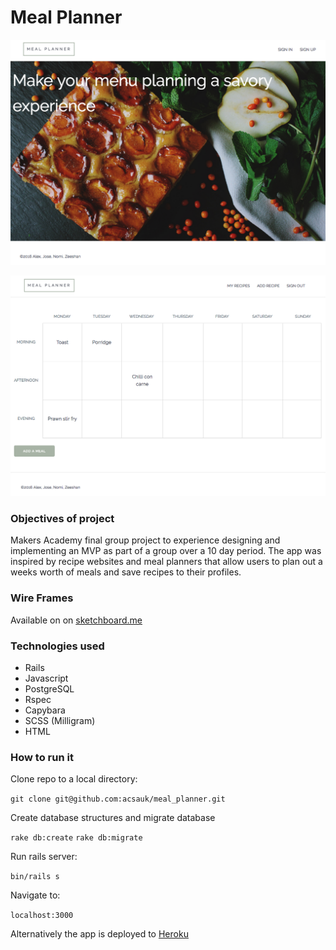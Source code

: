 # Meal Planner

![](public/splash_screenshot.png)

![](public/interface_screenshot.png)

### Objectives of project

Makers Academy final group project to experience designing and implementing an MVP as part of a group over a 10 day period. The app was inspired by recipe websites and meal planners that allow users to plan out a weeks worth of meals and save recipes to their profiles.

### Wire Frames

Available on on [sketchboard.me](https://sketchboard.me/Tz56SucjbzsU#/)

### Technologies used

- Rails
- Javascript
- PostgreSQL
- Rspec
- Capybara
- SCSS (Milligram)
- HTML

### How to run it

Clone repo to a local directory:

``git clone git@github.com:acsauk/meal_planner.git``

Create database structures and migrate database

``rake db:create``
``rake db:migrate``

Run rails server:

``bin/rails s``

Navigate to:

``localhost:3000``

Alternatively the app is deployed to [Heroku](https://meal-planner-ma.herokuapp.com/)
